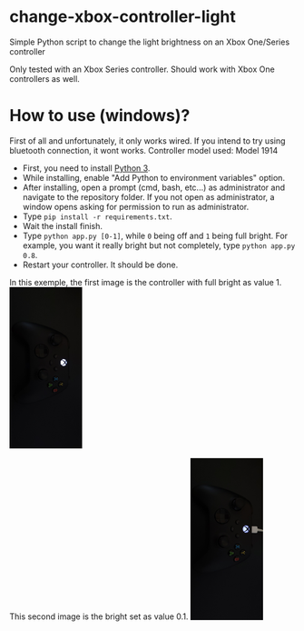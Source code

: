 # change-xbox-controller-light

Simple Python script to change the light brightness on an Xbox One/Series controller

Only tested with an Xbox Series controller. Should work with Xbox One controllers as well.

# How to use (windows)?
First of all and unfortunately, it only works wired. If you intend to try using bluetooth connection, it wont works.
Controller model used: Model 1914

- First, you need to install [Python 3](https://www.python.org/downloads/).
- While installing, enable "Add Python to environment variables" option.
- After installing, open a prompt (cmd, bash, etc...) as administrator and navigate to the repository folder. If you not open as administrator, a window opens asking for permission to run as administrator.
- Type ```pip install -r requirements.txt```.
- Wait the install finish.
- Type ```python app.py [0-1]```, while ```0``` being off and ```1``` being full bright. For example, you want it really bright but not completely, type ```python app.py 0.8```.
- Restart your controller. It should be done.

In this exemple, the first image is the controller with full bright as value 1.
<img src="./photos/b-1-photo1.jpg" width="128"/>

This second image is the bright set as value 0.1.
<img src="./photos/w-0.1-photo1.jpg" width="128"/>